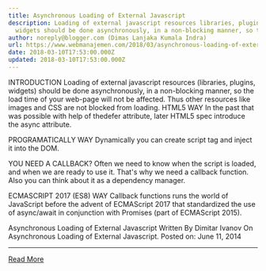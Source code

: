 ```yaml
---
title: Asynchronous Loading of External Javascript
description: Loading of external javascript resources libraries, plugins,
  widgets should be done asynchronously, in a non-blocking manner, so the load
author: noreply@blogger.com (Dimas Lanjaka Kumala Indra)
url: https://www.webmanajemen.com/2018/03/asynchronous-loading-of-external.html
date: 2018-03-10T17:53:00.000Z
updated: 2018-03-10T17:53:00.000Z
---
```


INTRODUCTION
Loading of external javascript resources (libraries, plugins, widgets) should be done asynchronously, in a non-blocking manner, so the load time of your web-page will not be affected. Thus other resources like images and CSS are not blocked from loading.
HTML5 WAY
In the past that was possible with help of thedefer attribute, later HTML5 spec introduce the async attribute.
<script src="//code.jquery.com/jquery-1.11.0.min.js" async>
</script>
PROGRAMATICALLY WAY
Dynamically you can create script tag and inject it into the DOM.
<script type="text/javascript">
(function() {
    var script = document.createElement("script");
    script.type = "text/javascript";
    script.async = true;
    script.src = "//code.jquery.com/jquery-1.11.0.min.js";
    (document.getElementsByTagName('head')[0] || document.getElementsByTagName('body')[0]).appendChild(script);
})();
</script>
YOU NEED A CALLBACK?
Often we need to know when the script is loaded, and when we are ready to use it. That's why we need a callback function. Also you can think about it as a dependency manager.
<script type="text/javascript">
function loadScript(url, callback) {
    var script = document.createElement("script");
    script.type = "text/javascript";
    script.async = true;
    if (script.readyState) {
        script.onreadystatechange = function () {
            if (script.readyState == "loaded" || script.readyState == "complete") {
                script.onreadystatechange = null;
                if (callback && typeof callback === "function") {
                    callback();
                }
            }
        };
    } else {
        script.onload = function () {
            if (callback && typeof callback === "function") {
                callback();
            }
        };
    }
    script.src = url;
    (document.getElementsByTagName('head')[0] || document.getElementsByTagName('body')[0]).appendChild(script);
}// How to use it
loadScript("//code.jquery.com/jquery-1.11.0.min.js", function () {
    // jQuery was loaded
    loadScript("//code.jquery.com/ui/1.10.4/jquery-ui.min.js");
});
</script>
ECMASCRIPT 2017 (ES8) WAY
Callback functions runs the world of JavaScript before the advent of ECMAScript 2017 that standardized the use of async/await in conjunction with Promises (part of ECMAScript 2015).
<script type="text/javascript">
async function loadScripts (scripts) {
    
    function get (src) {
        return new Promise(function (resolve, reject) {
            var el = document.createElement("script");
            el.async = true;
            el.addEventListener("load", function () {
                resolve(src);
            }, false);
            el.addEventListener("error", function () {
                reject(src);
            }, false);
            el.src = src;
            (document.getElementsByTagName("head")[0] || document.getElementsByTagName("body")[0]).appendChild(el);
        });
    }
    const myPromises = scripts.map(async function (script, index) {
        return await get(script);
    });
    return await Promise.all(myPromises);
}
// How to use it
loadScripts([
    "https://static.zinoui.com/1.5/compiled/zino.svg.min.js",
    "https://static.zinoui.com/libs/jquery/jquery.min.js"
]).then(function () {
    return loadScripts(["https://static.zinoui.com/1.5/compiled/zino.chart.min.js"]);
}).then(function () {
    $("#chart").zinoChart(settings);
});
</script>
Asynchronous Loading of External Javascript Written By Dimitar Ivanov On Asynchronous Loading of External Javascript. Posted on: June 11, 2014<hr/> <a href="https://www.webmanajemen.com/2018/03/asynchronous-loading-of-external.html" rel="follow" class="button" id="read-more">Read More</a>